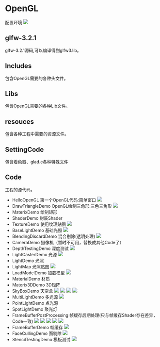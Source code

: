 # OpenGL #
配置环境
![](https://github.com/SixGodZhang/OpenGL/blob/master/document/docImage/OpenGL环境配置.jpg)

## glfw-3.2.1 ##
glfw-3.2.1源码,可以编译得到glfw3.lib。

## Includes ##
包含OpenGL需要的各种头文件。

## Libs ##
包含OpenGL需要的各种Lib文件。

## resouces ##
包含各种工程中需要的资源文件。

## SettingCode ##
包含着色器、glad.c各种特殊文件

## Code ##
工程的源代码。

- HelloOpenGL 第一个OpenGL代码:简单窗口
![](https://github.com/SixGodZhang/OpenGL/blob/master/document/docImage/HelloOpenGL.jpg)
- DrawTriangleDemo OpenGL绘制三角形:三色三角形
![](https://github.com/SixGodZhang/OpenGL/blob/master/document/docImage/DrawTriangle.jpg)
- MaterixDemo 绘制矩形
- ShaderDemo 封装Shader
- TextureDemo 使用纹理贴图
![](https://github.com/SixGodZhang/OpenGL/blob/master/document/docImage/TextureDemo.jpg)
- BaseLightDemo 基础光照
![](https://github.com/SixGodZhang/OpenGL/blob/master/document/docImage/BaseLight.jpg)
- BlendingDiscardDemo 混合剔除(透明处理)
![](https://github.com/SixGodZhang/OpenGL/blob/master/document/docImage/BlendingDiscard.jpg)
- CameraDemo 摄像机（暂时不可用，替换成其他Code了）
- DepthTestingDemo 深度测试
![](https://github.com/SixGodZhang/OpenGL/blob/master/document/docImage/DepthTest.jpg)
- LightCasterDemo 光源
![](https://github.com/SixGodZhang/OpenGL/blob/master/document/docImage/LightCaster.jpg)
- LightDemo 光照
- LightMap 光照贴图
![](https://github.com/SixGodZhang/OpenGL/blob/master/document/docImage/LightMap.jpg)
- LoadModelDemo 加载模型
![](https://github.com/SixGodZhang/OpenGL/blob/master/document/docImage/LoadModel.jpg)
- MaterialDemo 材质
- Materix3DDemo 3D矩阵
- SkyBoxDemo 天空盒
![](https://github.com/SixGodZhang/OpenGL/blob/master/document/docImage/天空盒.jpg)
![](https://github.com/SixGodZhang/OpenGL/blob/master/document/docImage/应用天空纹理.jpg)
![](https://github.com/SixGodZhang/OpenGL/blob/master/document/docImage/载入模型的环境贴图.jpg)
![](https://github.com/SixGodZhang/OpenGL/blob/master/document/docImage/折射玻璃材质.jpg)
- MultiLightDemo 多光源
![](https://github.com/SixGodZhang/OpenGL/blob/master/document/docImage/MutiLight.jpg)
- PointLightDemo 点光源
- SpotLightDemo 聚光灯
- FrameBufferPostProcessing 帧缓存后期处理(只与帧缓存Shader存在差异，Code一致)
![](https://github.com/SixGodZhang/OpenGL/blob/master/document/docImage/边缘检测.jpg)
![](https://github.com/SixGodZhang/OpenGL/blob/master/document/docImage/反相.jpg)
![](https://github.com/SixGodZhang/OpenGL/blob/master/document/docImage/核效果.jpg)
![](https://github.com/SixGodZhang/OpenGL/blob/master/document/docImage/灰度.jpg)
![](https://github.com/SixGodZhang/OpenGL/blob/master/document/docImage/模糊.jpg)
- FrameBufferDemo 帧缓存
![](https://github.com/SixGodZhang/OpenGL/blob/master/document/docImage/FrameBufferMain.jpg)
- FaceCullingDemo 面剔除
![](https://github.com/SixGodZhang/OpenGL/blob/master/document/docImage/faceCullingDemo.jpg)
- StencilTestingDemo 模板测试
![](https://github.com/SixGodZhang/OpenGL/blob/master/document/docImage/StencilTest.jpg)





